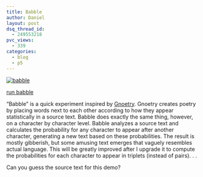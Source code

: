 ```yaml
---
title: Babble
author: Daniel
layout: post
dsq_thread_id:
  - 249553218
pvc_views:
  - 339
categories:
  - blog
  - p5
---
```

<p><a href="http://www.shiffman.net/p5/babble-applet/"><img src="http://www.shiffman.net/p5/babble/babble.jpg" alt="babble"/></a></p>
<p><a href="http://www.shiffman.net/p5/babble-applet/">run babble</a></p>
<p>&#8220;Babble&#8221; is a quick experiment inspired by <a href="http://www.beardofbees.com/gnoetry.html">Gnoetry</a>.  Gnoetry creates poetry by placing words next to each other according to how they appear statistically in a source text.  Babble does exactly the same thing, however, on a character by character level.   Babble analyzes a source text and calculates the probability for any character to appear after another character, generating a new text based on these probabilities.  The result is mostly gibberish, but some amusing text emerges that vaguely resembles actual language.   This will be greatly improved after I upgrade it to compute the probabilities for each character to appear in triplets (instead of pairs). . .</p>
<p>Can you guess the source text for this demo?</p>
